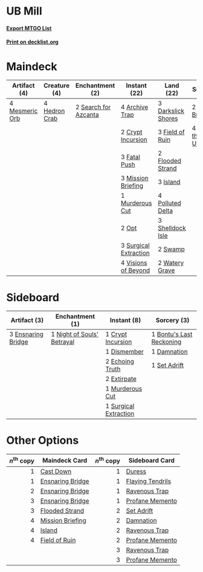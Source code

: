 # UB Mill

#### [Export MTGO List](../collection/UB%20Mill/UB%20Mill.txt)
#### [Print on decklist.org](http://decklist.org/?deckmain=4%09Archive%20Trap%0A2%09Collective%20Brutality%0A2%09Crypt%20Incursion%0A3%09Darkslick%20Shores%0A3%09Fatal%20Push%0A3%09Field%20of%20Ruin%0A2%09Flooded%20Strand%0A4%09Glimpse%20the%20Unthinkable%0A4%09Hedron%20Crab%0A3%09Island%0A4%09Mesmeric%20Orb%0A3%09Mission%20Briefing%0A1%09Murderous%20Cut%0A2%09Opt%0A4%09Polluted%20Delta%0A2%09Search%20for%20Azcanta%0A3%09Shelldock%20Isle%0A3%09Surgical%20Extraction%0A2%09Swamp%0A4%09Visions%20of%20Beyond%0A2%09Watery%20Grave&deckside=1%09Bontu's%20Last%20Reckoning%0A1%09Crypt%20Incursion%0A1%09Damnation%0A1%09Dismember%0A2%09Echoing%20Truth%0A3%09Ensnaring%20Bridge%0A2%09Extirpate%0A1%09Murderous%20Cut%0A1%09Night%20of%20Souls'%20Betrayal%0A1%09Set%20Adrift%0A1%09Surgical%20Extraction)
# Maindeck

|                                      Artifact (4)                                      |                                      Creature (4)                                      |                                        Enchantment (2)                                        |                                          Instant (22)                                          |                                          Land (22)                                          |                                            Sorcery (6)                                             |
|----------------------------------------------------------------------------------------|----------------------------------------------------------------------------------------|-----------------------------------------------------------------------------------------------|------------------------------------------------------------------------------------------------|---------------------------------------------------------------------------------------------|----------------------------------------------------------------------------------------------------|
|4 [Mesmeric Orb](http://gatherer.wizards.com/Pages/Card/Details.aspx?multiverseid=30008)|4 [Hedron Crab](http://gatherer.wizards.com/Pages/Card/Details.aspx?multiverseid=180348)|2 [Search for Azcanta](http://gatherer.wizards.com/Pages/Card/Details.aspx?multiverseid=435226)|4 [Archive Trap](http://gatherer.wizards.com/Pages/Card/Details.aspx?multiverseid=197538)       |3 [Darkslick Shores](http://gatherer.wizards.com/Pages/Card/Details.aspx?multiverseid=209400)|2 [Collective Brutality](http://gatherer.wizards.com/Pages/Card/Details.aspx?multiverseid=414380)   |
|                                                                                        |                                                                                        |                                                                                               |2 [Crypt Incursion](http://gatherer.wizards.com/Pages/Card/Details.aspx?multiverseid=369056)    |3 [Field of Ruin](http://gatherer.wizards.com/Pages/Card/Details.aspx?multiverseid=435415)   |4 [Glimpse the Unthinkable](http://gatherer.wizards.com/Pages/Card/Details.aspx?multiverseid=438766)|
|                                                                                        |                                                                                        |                                                                                               |3 [Fatal Push](http://gatherer.wizards.com/Pages/Card/Details.aspx?multiverseid=423724)         |2 [Flooded Strand](http://gatherer.wizards.com/Pages/Card/Details.aspx?multiverseid=405098)  |                                                                                                    |
|                                                                                        |                                                                                        |                                                                                               |3 [Mission Briefing](http://gatherer.wizards.com/Pages/Card/Details.aspx?multiverseid=452794)   |3 [Island](http://gatherer.wizards.com/Pages/Card/Details.aspx?multiverseid=439602)          |                                                                                                    |
|                                                                                        |                                                                                        |                                                                                               |1 [Murderous Cut](http://gatherer.wizards.com/Pages/Card/Details.aspx?multiverseid=386613)      |4 [Polluted Delta](http://gatherer.wizards.com/Pages/Card/Details.aspx?multiverseid=405104)  |                                                                                                    |
|                                                                                        |                                                                                        |                                                                                               |2 [Opt](http://gatherer.wizards.com/Pages/Card/Details.aspx?multiverseid=435217)                |3 [Shelldock Isle](http://gatherer.wizards.com/Pages/Card/Details.aspx?multiverseid=146178)  |                                                                                                    |
|                                                                                        |                                                                                        |                                                                                               |3 [Surgical Extraction](http://gatherer.wizards.com/Pages/Card/Details.aspx?multiverseid=397706)|2 [Swamp](http://gatherer.wizards.com/Pages/Card/Details.aspx?multiverseid=439603)           |                                                                                                    |
|                                                                                        |                                                                                        |                                                                                               |4 [Visions of Beyond](http://gatherer.wizards.com/Pages/Card/Details.aspx?multiverseid=220226)  |2 [Watery Grave](http://gatherer.wizards.com/Pages/Card/Details.aspx?multiverseid=405114)    |                                                                                                    |


# Sideboard

|                                        Artifact (3)                                         |                                           Enchantment (1)                                           |                                          Instant (8)                                           |                                            Sorcery (3)                                            |
|---------------------------------------------------------------------------------------------|-----------------------------------------------------------------------------------------------------|------------------------------------------------------------------------------------------------|---------------------------------------------------------------------------------------------------|
|3 [Ensnaring Bridge](http://gatherer.wizards.com/Pages/Card/Details.aspx?multiverseid=442213)|1 [Night of Souls' Betrayal](http://gatherer.wizards.com/Pages/Card/Details.aspx?multiverseid=438665)|1 [Crypt Incursion](http://gatherer.wizards.com/Pages/Card/Details.aspx?multiverseid=369056)    |1 [Bontu's Last Reckoning](http://gatherer.wizards.com/Pages/Card/Details.aspx?multiverseid=430749)|
|                                                                                             |                                                                                                     |1 [Dismember](http://gatherer.wizards.com/Pages/Card/Details.aspx?multiverseid=397830)          |1 [Damnation](http://gatherer.wizards.com/Pages/Card/Details.aspx?multiverseid=425888)             |
|                                                                                             |                                                                                                     |2 [Echoing Truth](http://gatherer.wizards.com/Pages/Card/Details.aspx?multiverseid=370394)      |1 [Set Adrift](http://gatherer.wizards.com/Pages/Card/Details.aspx?multiverseid=386661)            |
|                                                                                             |                                                                                                     |2 [Extirpate](http://gatherer.wizards.com/Pages/Card/Details.aspx?multiverseid=370384)          |                                                                                                   |
|                                                                                             |                                                                                                     |1 [Murderous Cut](http://gatherer.wizards.com/Pages/Card/Details.aspx?multiverseid=386613)      |                                                                                                   |
|                                                                                             |                                                                                                     |1 [Surgical Extraction](http://gatherer.wizards.com/Pages/Card/Details.aspx?multiverseid=397706)|                                                                                                   |


# Other Options

|*n*<sup>th</sup> copy|                                       Maindeck Card                                       |*n*<sup>th</sup> copy|                                      Sideboard Card                                       |
|--------------------:|-------------------------------------------------------------------------------------------|--------------------:|-------------------------------------------------------------------------------------------|
|                    1|[Cast Down](http://gatherer.wizards.com/Pages/Card/Details.aspx?multiverseid=442969)       |                    1|[Duress](http://gatherer.wizards.com/Pages/Card/Details.aspx?multiverseid=270465)          |
|                    1|[Ensnaring Bridge](http://gatherer.wizards.com/Pages/Card/Details.aspx?multiverseid=442213)|                    1|[Flaying Tendrils](http://gatherer.wizards.com/Pages/Card/Details.aspx?multiverseid=407580)|
|                    2|[Ensnaring Bridge](http://gatherer.wizards.com/Pages/Card/Details.aspx?multiverseid=442213)|                    1|[Ravenous Trap](http://gatherer.wizards.com/Pages/Card/Details.aspx?multiverseid=197537)   |
|                    3|[Ensnaring Bridge](http://gatherer.wizards.com/Pages/Card/Details.aspx?multiverseid=442213)|                    1|[Profane Memento](http://gatherer.wizards.com/Pages/Card/Details.aspx?multiverseid=383353) |
|                    3|[Flooded Strand](http://gatherer.wizards.com/Pages/Card/Details.aspx?multiverseid=405098)  |                    2|[Set Adrift](http://gatherer.wizards.com/Pages/Card/Details.aspx?multiverseid=386661)      |
|                    4|[Mission Briefing](http://gatherer.wizards.com/Pages/Card/Details.aspx?multiverseid=452794)|                    2|[Damnation](http://gatherer.wizards.com/Pages/Card/Details.aspx?multiverseid=425888)       |
|                    4|[Island](http://gatherer.wizards.com/Pages/Card/Details.aspx?multiverseid=439602)          |                    2|[Ravenous Trap](http://gatherer.wizards.com/Pages/Card/Details.aspx?multiverseid=197537)   |
|                    4|[Field of Ruin](http://gatherer.wizards.com/Pages/Card/Details.aspx?multiverseid=435415)   |                    2|[Profane Memento](http://gatherer.wizards.com/Pages/Card/Details.aspx?multiverseid=383353) |
|                     |                                                                                           |                    3|[Ravenous Trap](http://gatherer.wizards.com/Pages/Card/Details.aspx?multiverseid=197537)   |
|                     |                                                                                           |                    3|[Profane Memento](http://gatherer.wizards.com/Pages/Card/Details.aspx?multiverseid=383353) |

